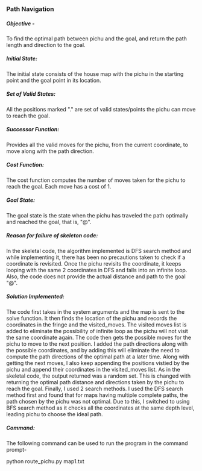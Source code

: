 ### Path Navigation

##### Objective -
To find the optimal path between pichu and the goal, and return the path length and direction to the goal.

##### Initial State: 
The initial state consists of the house map with the pichu in the starting point and the goal point in its location.

##### Set of Valid States:
All the positions marked "." are set of valid states/points the pichu can move to reach the goal.

##### Successor Function:
Provides all the valid moves for the pichu, from the current coordinate, to move along with the path direction.

##### Cost Function:
The cost function computes the number of moves taken for the pichu to reach the goal. Each move has a cost of 1.

##### Goal State:
The goal state is the state when the pichu has traveled the path optimally and reached the goal, that is, "@".

##### Reason for failure of skeleton code:
In the skeletal code, the algorithm implemented is DFS search method and while implementing it, there has been no precautions taken to check if a coordinate is revisited. Once the pichu revisits the coordinate, it keeps looping with the same 2 coordinates in DFS and falls into an infinite loop.
Also, the code does not provide the actual distance and path to the goal "@".

##### Solution Implemented:
The code first takes in the system arguments and the map is sent to the solve function. It then finds the location of the pichu and records the coordinates in the fringe and the visited_moves. The visited moves list is added to eliminate the possibility of infinite loop as the pichu will not visit the same coordinate again. The code then gets the possible moves for the pichu to move to the next position. I added the path directions along with the possible coordinates, and by adding this will eliminate the need to compute the path directions of the optimal path at a later time. Along with getting the next moves, I also keep appending the positions vistied by the pichu and append their coordinates in the visited_moves list. As in the skeletal code, the output returned was a random set. This is changed with returning the optimal path distance and directions taken by the pichu to reach the goal. Finally, I used 2 search methods. I used the DFS search method first and found that for maps having multiple complete paths, the path chosen by the pichu was not optimal. Due to this, I switched to using BFS search method as it checks all the coordinates at the same depth level, leading pichu to choose the ideal path.


##### Command:
The following command can be used to run the program in the command prompt-

python route_pichu.py map1.txt 
